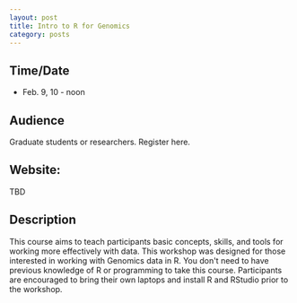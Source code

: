 ```yaml
---
layout: post
title: Intro to R for Genomics
category: posts
---
```


## Time/Date 

* Feb. 9, 10 - noon 

## Audience 

Graduate students or researchers. Register here. 

## Website: 

TBD 

## Description

This course aims to teach participants basic concepts, skills, and tools for working more effectively with data. This workshop was designed for those interested in working with Genomics data in R. You don't need to have previous knowledge of R or programming to take this course. Participants are encouraged to bring their own laptops and install R and RStudio prior to the workshop.  